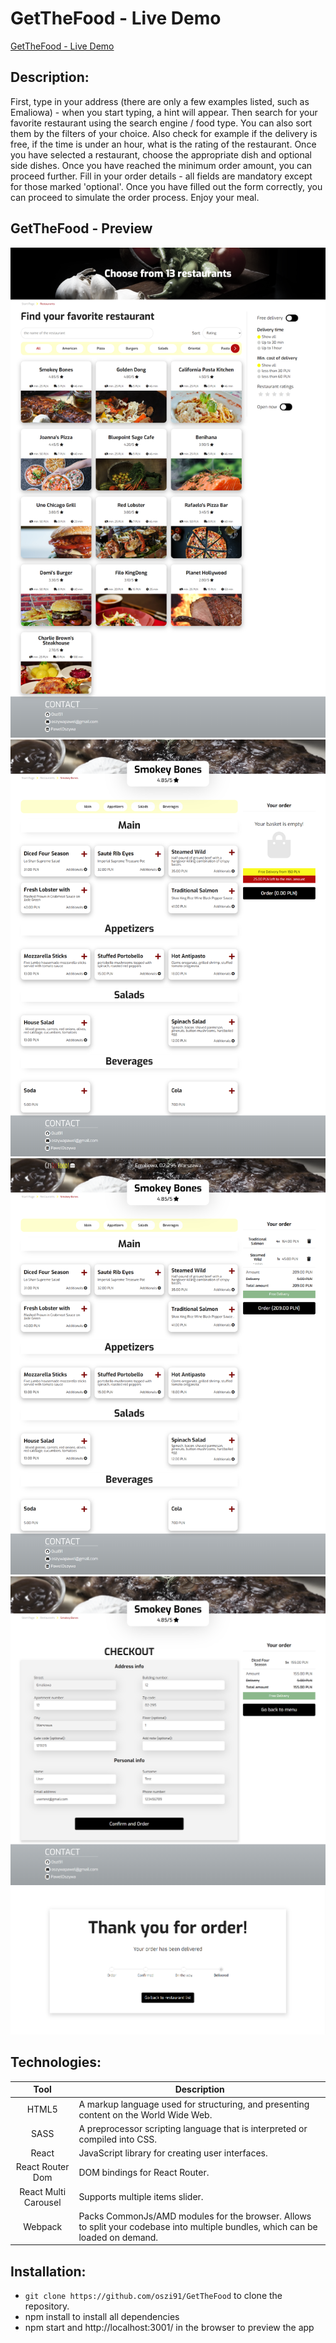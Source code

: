 # GetTheFood - Live Demo
[GetTheFood - Live Demo](https://oszi91.github.io/GetTheFood)

## Description:
First, type in your address (there are only a few examples listed, such as Emaliowa) - when you start typing, a hint will appear. Then search for your favorite restaurant using the search engine / food type. You can also sort them by the filters of your choice. Also check for example if the delivery is free, if the time is under an hour, what is the rating of the restaurant. Once you have selected a restaurant, choose the appropriate dish and optional side dishes. Once you have reached the minimum order amount, you can proceed further. Fill in your order details - all fields are mandatory except for those marked 'optional'. Once you have filled out the form correctly, you can proceed to simulate the order process. Enjoy your meal. 

## GetTheFood - Preview
![](ghPreview/1.png)
![](ghPreview/2.png)
![](ghPreview/3.png)
![](ghPreview/4.png)
![](ghPreview/5.png)

## Technologies:
| Tool | Description |
| :-------------:|--------------|
| HTML5 | A markup language used for structuring, and presenting content on the World Wide Web. |
| SASS | 	A preprocessor scripting language that is interpreted or compiled into CSS. |
| React | JavaScript library for creating user interfaces. |
| React Router Dom | DOM bindings for React Router. |
| React Multi Carousel | Supports multiple items slider. |
| Webpack | Packs CommonJs/AMD modules for the browser. Allows to split your codebase into multiple bundles, which can be loaded on demand. |

## Installation:

-  ```git clone https://github.com/oszi91/GetTheFood``` to clone the repository.
-  npm install to install all dependencies
-  npm start and http://localhost:3001/ in the browser to preview the app